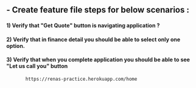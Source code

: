 ##  - Create feature file steps for below scenarios :
####            1) Verify that "Get Quote" button  is navigating application ?
####            2) Verify that in finance detail you should be able to select only one option.
####            3) Verify that when you complete application you should be able to see "Let us call you" button
           https://renas-practice.herokuapp.com/home